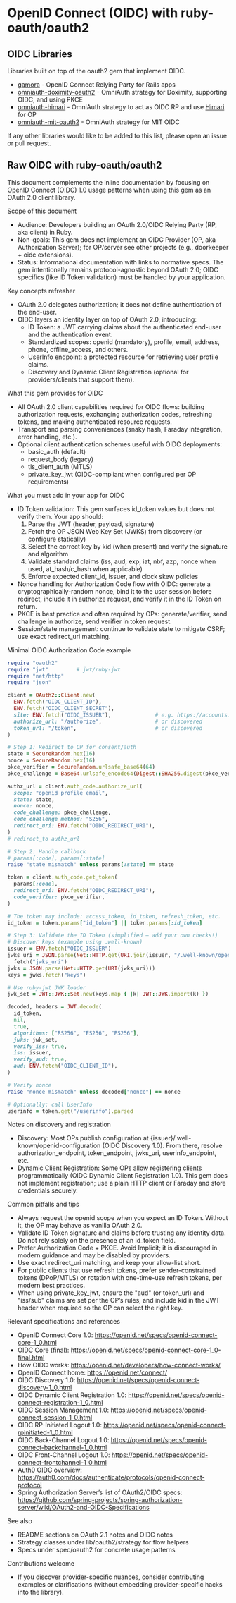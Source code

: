 # OpenID Connect (OIDC) with ruby-oauth/oauth2

## OIDC Libraries

Libraries built on top of the oauth2 gem that implement OIDC.

- [gamora](https://github.com/amco/gamora-rb) - OpenID Connect Relying Party for Rails apps
- [omniauth-doximity-oauth2](https://github.com/doximity/omniauth-doximity-oauth2) - OmniAuth strategy for Doximity, supporting OIDC, and using PKCE
- [omniauth-himari](https://github.com/sorah/himari) - OmniAuth strategy to act as OIDC RP and use [Himari](https://github.com/sorah/himari) for OP
- [omniauth-mit-oauth2](https://github.com/MITLibraries/omniauth-mit-oauth2) - OmniAuth strategy for MIT OIDC

If any other libraries would like to be added to this list, please open an issue or pull request.

## Raw OIDC with ruby-oauth/oauth2

This document complements the inline documentation by focusing on OpenID Connect (OIDC) 1.0 usage patterns when using this gem as an OAuth 2.0 client library.

Scope of this document
- Audience: Developers building an OAuth 2.0/OIDC Relying Party (RP, aka client) in Ruby.
- Non-goals: This gem does not implement an OIDC Provider (OP, aka Authorization Server); for OP/server see other projects (e.g., doorkeeper + oidc extensions).
- Status: Informational documentation with links to normative specs. The gem intentionally remains protocol-agnostic beyond OAuth 2.0; OIDC specifics (like ID Token validation) must be handled by your application.

Key concepts refresher
- OAuth 2.0 delegates authorization; it does not define authentication of the end-user.
- OIDC layers an identity layer on top of OAuth 2.0, introducing:
  - ID Token: a JWT carrying claims about the authenticated end-user and the authentication event.
  - Standardized scopes: openid (mandatory), profile, email, address, phone, offline_access, and others.
  - UserInfo endpoint: a protected resource for retrieving user profile claims.
  - Discovery and Dynamic Client Registration (optional for providers/clients that support them).

What this gem provides for OIDC
- All OAuth 2.0 client capabilities required for OIDC flows: building authorization requests, exchanging authorization codes, refreshing tokens, and making authenticated resource requests.
- Transport and parsing conveniences (snaky hash, Faraday integration, error handling, etc.).
- Optional client authentication schemes useful with OIDC deployments:
  - basic_auth (default)
  - request_body (legacy)
  - tls_client_auth (MTLS)
  - private_key_jwt (OIDC-compliant when configured per OP requirements)

What you must add in your app for OIDC
- ID Token validation: This gem surfaces id_token values but does not verify them. Your app should:
  1) Parse the JWT (header, payload, signature)
  2) Fetch the OP JSON Web Key Set (JWKS) from discovery (or configure statically)
  3) Select the correct key by kid (when present) and verify the signature and algorithm
  4) Validate standard claims (iss, aud, exp, iat, nbf, azp, nonce when used, at_hash/c_hash when applicable)
  5) Enforce expected client_id, issuer, and clock skew policies
- Nonce handling for Authorization Code flow with OIDC: generate a cryptographically-random nonce, bind it to the user session before redirect, include it in authorize request, and verify it in the ID Token on return.
- PKCE is best practice and often required by OPs: generate/verifier, send challenge in authorize, send verifier in token request.
- Session/state management: continue to validate state to mitigate CSRF; use exact redirect_uri matching.

Minimal OIDC Authorization Code example

```ruby
require "oauth2"
require "jwt"         # jwt/ruby-jwt
require "net/http"
require "json"

client = OAuth2::Client.new(
  ENV.fetch("OIDC_CLIENT_ID"),
  ENV.fetch("OIDC_CLIENT_SECRET"),
  site: ENV.fetch("OIDC_ISSUER"),              # e.g. https://accounts.example.com
  authorize_url: "/authorize",                 # or discovered
  token_url: "/token",                         # or discovered
)

# Step 1: Redirect to OP for consent/auth
state = SecureRandom.hex(16)
nonce = SecureRandom.hex(16)
pkce_verifier = SecureRandom.urlsafe_base64(64)
pkce_challenge = Base64.urlsafe_encode64(Digest::SHA256.digest(pkce_verifier)).delete("=")

authz_url = client.auth_code.authorize_url(
  scope: "openid profile email",
  state: state,
  nonce: nonce,
  code_challenge: pkce_challenge,
  code_challenge_method: "S256",
  redirect_uri: ENV.fetch("OIDC_REDIRECT_URI"),
)
# redirect_to authz_url

# Step 2: Handle callback
# params[:code], params[:state]
raise "state mismatch" unless params[:state] == state

token = client.auth_code.get_token(
  params[:code],
  redirect_uri: ENV.fetch("OIDC_REDIRECT_URI"),
  code_verifier: pkce_verifier,
)

# The token may include: access_token, id_token, refresh_token, etc.
id_token = token.params["id_token"] || token.params[:id_token]

# Step 3: Validate the ID Token (simplified – add your own checks!)
# Discover keys (example using .well-known)
issuer = ENV.fetch("OIDC_ISSUER")
jwks_uri = JSON.parse(Net::HTTP.get(URI.join(issuer, "/.well-known/openid-configuration"))).
  fetch("jwks_uri")
jwks = JSON.parse(Net::HTTP.get(URI(jwks_uri)))
keys = jwks.fetch("keys")

# Use ruby-jwt JWK loader
jwk_set = JWT::JWK::Set.new(keys.map { |k| JWT::JWK.import(k) })

decoded, headers = JWT.decode(
  id_token,
  nil,
  true,
  algorithms: ["RS256", "ES256", "PS256"],
  jwks: jwk_set,
  verify_iss: true,
  iss: issuer,
  verify_aud: true,
  aud: ENV.fetch("OIDC_CLIENT_ID"),
)

# Verify nonce
raise "nonce mismatch" unless decoded["nonce"] == nonce

# Optionally: call UserInfo
userinfo = token.get("/userinfo").parsed
```

Notes on discovery and registration
- Discovery: Most OPs publish configuration at {issuer}/.well-known/openid-configuration (OIDC Discovery 1.0). From there, resolve authorization_endpoint, token_endpoint, jwks_uri, userinfo_endpoint, etc.
- Dynamic Client Registration: Some OPs allow registering clients programmatically (OIDC Dynamic Client Registration 1.0). This gem does not implement registration; use a plain HTTP client or Faraday and store credentials securely.

Common pitfalls and tips
- Always request the openid scope when you expect an ID Token. Without it, the OP may behave as vanilla OAuth 2.0.
- Validate ID Token signature and claims before trusting any identity data. Do not rely solely on the presence of an id_token field.
- Prefer Authorization Code + PKCE. Avoid Implicit; it is discouraged in modern guidance and may be disabled by providers.
- Use exact redirect_uri matching, and keep your allow-list short.
- For public clients that use refresh tokens, prefer sender-constrained tokens (DPoP/MTLS) or rotation with one-time-use refresh tokens, per modern best practices.
- When using private_key_jwt, ensure the "aud" (or token_url) and "iss/sub" claims are set per the OP’s rules, and include kid in the JWT header when required so the OP can select the right key.

Relevant specifications and references
- OpenID Connect Core 1.0: https://openid.net/specs/openid-connect-core-1_0.html
- OIDC Core (final): https://openid.net/specs/openid-connect-core-1_0-final.html
- How OIDC works: https://openid.net/developers/how-connect-works/
- OpenID Connect home: https://openid.net/connect/
- OIDC Discovery 1.0: https://openid.net/specs/openid-connect-discovery-1_0.html
- OIDC Dynamic Client Registration 1.0: https://openid.net/specs/openid-connect-registration-1_0.html
- OIDC Session Management 1.0: https://openid.net/specs/openid-connect-session-1_0.html
- OIDC RP-Initiated Logout 1.0: https://openid.net/specs/openid-connect-rpinitiated-1_0.html
- OIDC Back-Channel Logout 1.0: https://openid.net/specs/openid-connect-backchannel-1_0.html
- OIDC Front-Channel Logout 1.0: https://openid.net/specs/openid-connect-frontchannel-1_0.html
- Auth0 OIDC overview: https://auth0.com/docs/authenticate/protocols/openid-connect-protocol
- Spring Authorization Server’s list of OAuth2/OIDC specs: https://github.com/spring-projects/spring-authorization-server/wiki/OAuth2-and-OIDC-Specifications

See also
- README sections on OAuth 2.1 notes and OIDC notes
- Strategy classes under lib/oauth2/strategy for flow helpers
- Specs under spec/oauth2 for concrete usage patterns

Contributions welcome
- If you discover provider-specific nuances, consider contributing examples or clarifications (without embedding provider-specific hacks into the library).
